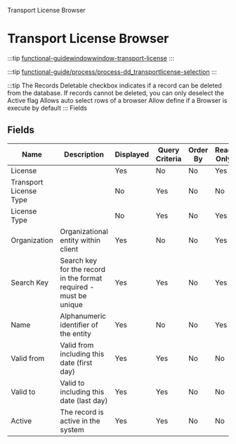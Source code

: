 
Transport License Browser
# Transport License Browser



:::tip
[functional-guidewindowwindow-transport-license](functional-guidewindowwindow-transport-license.md)
:::

:::tip
[functional-guide/process/process-dd_transportlicense-selection](functional-guide/process/process-dd_transportlicense-selection.md)
:::

:::tip
The Records Deletable checkbox indicates if a record can be deleted from the database.  If records cannot be deleted, you can only deselect the Active flag
Allows auto select rows of a browser
Allow define if a Browser is execute by default
:::
Fields
## Fields




Name                   | Description                                                       | Displayed | Query Criteria | Order By | Read Only | Mandatory
---------------------- | ----------------------------------------------------------------- | --------- | -------------- | -------- | --------- | ---------
License                |                                                                   | Yes       | No             | No       | Yes       | No       
Transport License Type |                                                                   | No        | Yes            | No       | No        | No       
License Type           |                                                                   | No        | Yes            | No       | Yes       | No       
Organization           | Organizational entity within client                               | Yes       | No             | No       | Yes       | No       
Search Key             | Search key for the record in the format required - must be unique | Yes       | Yes            | No       | Yes       | No       
Name                   | Alphanumeric identifier of the entity                             | Yes       | No             | No       | Yes       | No       
Valid from             | Valid from including this date (first day)                        | Yes       | Yes            | No       | No        | No       
Valid to               | Valid to including this date (last day)                           | Yes       | Yes            | No       | No        | No       
Active                 | The record is active in the system                                | Yes       | Yes            | No       | No        | No       
